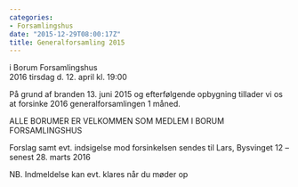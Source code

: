 ```yaml
---
categories:
- Forsamlingshus
date: "2015-12-29T08:00:17Z"
title: Generalforsamling 2015
---
```


i Borum Forsamlingshus  
2016 tirsdag d. 12. april kl. 19:00

På grund af branden 13. juni 2015 og efterfølgende opbygning tillader vi os at forsinke 2016 generalforsamlingen 1 måned.

ALLE BORUMER ER VELKOMMEN SOM MEDLEM I BORUM FORSAMLINGSHUS

Forslag samt evt. indsigelse mod forsinkelsen sendes til Lars, Bysvinget 12  –senest 28. marts 2016

NB. Indmeldelse kan evt. klares når du møder op